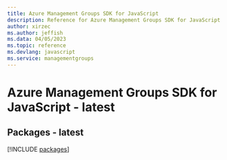 ```yaml
---
title: Azure Management Groups SDK for JavaScript
description: Reference for Azure Management Groups SDK for JavaScript
author: xirzec
ms.author: jeffish
ms.data: 04/05/2023
ms.topic: reference
ms.devlang: javascript
ms.service: managementgroups
---
```

# Azure Management Groups SDK for JavaScript - latest
## Packages - latest
[!INCLUDE [packages](management-groups-index.md)]